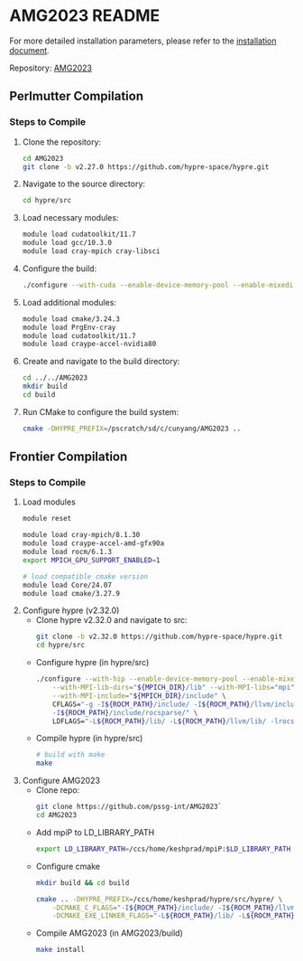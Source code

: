 # AMG2023 README
For more detailed installation parameters, please refer to the [installation document](https://github.com/pssg-int/AMG2023/blob/main/amg-doc.pdf).

Repository: [AMG2023](https://github.com/hpcgroup/AMG2023/)

## Perlmutter Compilation

### Steps to Compile

1. Clone the repository:
    ```sh
    cd AMG2023
    git clone -b v2.27.0 https://github.com/hypre-space/hypre.git
    ```

2. Navigate to the source directory:
    ```sh
    cd hypre/src
    ```

3. Load necessary modules:
    ```sh
    module load cudatoolkit/11.7
    module load gcc/10.3.0
    module load cray-mpich cray-libsci
    ```

4. Configure the build:
    ```sh
    ./configure --with-cuda --enable-device-memory-pool --enable-mixedint --prefix=/pscratch/sd/c/cunyang/AMG2023 --with-gpu-arch=80
    ```

5. Load additional modules:
    ```sh
    module load cmake/3.24.3
    module load PrgEnv-cray
    module load cudatoolkit/11.7
    module load craype-accel-nvidia80
    ```

6. Create and navigate to the build directory:
    ```sh
    cd ../../AMG2023
    mkdir build
    cd build
    ```

7. Run CMake to configure the build system:
    ```sh
    cmake -DHYPRE_PREFIX=/pscratch/sd/c/cunyang/AMG2023 ..
    ```

## Frontier Compilation

### Steps to Compile

1. Load modules
    ```sh
    module reset

    module load cray-mpich/8.1.30
    module load craype-accel-amd-gfx90a
    module load rocm/6.1.3
    export MPICH_GPU_SUPPORT_ENABLED=1

    # load compatible cmake version
    module load Core/24.07
    module load cmake/3.27.9
    ```
2. Configure hypre (v2.32.0)
    - Clone hypre v2.32.0 and navigate to src: 
        ```sh
        git clone -b v2.32.0 https://github.com/hypre-space/hypre.git
        cd hypre/src
        ```
    - Configure hypre (in hypre/src)
        ```sh
        ./configure --with-hip --enable-device-memory-pool --enable-mixedint --with-gpu-arch=gfx90a \
            --with-MPI-lib-dirs="${MPICH_DIR}/lib" --with-MPI-libs="mpi" \
            --with-MPI-include="${MPICH_DIR}/include" \
            CFLAGS="-g -I${ROCM_PATH}/include/ -I${ROCM_PATH}/llvm/include/ \
            -I${ROCM_PATH}/include/rocsparse/" \
            LDFLAGS="-L${ROCM_PATH}/lib/ -L${ROCM_PATH}/llvm/lib/ -lrocsparse"
        ```
    - Compile hypre (in hypre/src)
        ```sh
        # build with make
        make
        ```
3. Configure AMG2023
    - Clone repo: 
        ```sh
        git clone https://github.com/pssg-int/AMG2023`
        cd AMG2023
        ```
    - Add mpiP to LD_LIBRARY_PATH
        ```sh
        export LD_LIBRARY_PATH=/ccs/home/keshprad/mpiP:$LD_LIBRARY_PATH
        ```
    - Configure cmake
        ```sh
        mkdir build && cd build

        cmake .. -DHYPRE_PREFIX=/ccs/home/keshprad/hypre/src/hypre/ \
            -DCMAKE_C_FLAGS="-I${ROCM_PATH}/include/ -I${ROCM_PATH}/llvm/include/ -I${ROCM_PATH}/include/rocsparse/" \
            -DCMAKE_EXE_LINKER_FLAGS="-L${ROCM_PATH}/lib/ -L${ROCM_PATH}/llvm/lib/ -lrocsparse -lrocrand"
        ```
    - Compile AMG2023 (in AMG2023/build)
        ```sh
        make install
        ```
